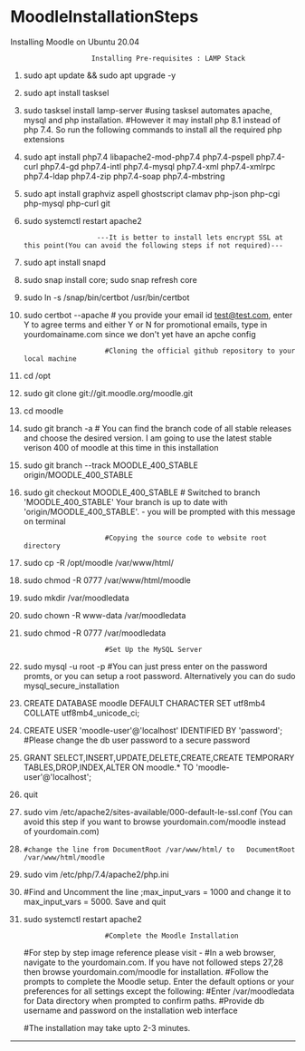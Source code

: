 # MoodleInstallationSteps
Installing Moodle on Ubuntu 20.04

						Installing Pre-requisites : LAMP Stack   

1.  sudo apt update && sudo apt upgrade -y
2.  sudo apt install tasksel
3.  sudo tasksel install lamp-server  	#using tasksel automates apache, mysql and php installation. 
						  	#However it may install php 8.1 instead of php 7.4. So run the following commands to install all the required php extensions

4.  sudo apt install php7.4 libapache2-mod-php7.4   php7.4-pspell php7.4-curl php7.4-gd php7.4-intl php7.4-mysql php7.4-xml php7.4-xmlrpc php7.4-ldap php7.4-zip php7.4-soap php7.4-mbstring 
5.  sudo apt install graphviz aspell ghostscript clamav php-json php-cgi php-mysql php-curl git
6.  sudo systemctl restart apache2

						  ---It is better to install lets encrypt SSL at this point(You can avoid the following steps if not required)---
7.  sudo apt install snapd
8.  sudo snap install core; sudo snap refresh core
9.  sudo ln -s /snap/bin/certbot /usr/bin/certbot
10. sudo certbot --apache           	# you provide your email id test@test.com, enter Y to agree terms and either Y or N for promotional emails, type in yourdomainame.com since we don't yet have an apche config


							#Cloning the official github repository to your local machine
11. cd /opt
12. sudo git clone git://git.moodle.org/moodle.git
13. cd moodle
14. sudo git branch -a			 	# You can find the branch code of all stable releases and choose the desired version. I am going to use the latest stable verison 400 of moodle at this time in this installation
15. sudo git branch --track MOODLE_400_STABLE origin/MOODLE_400_STABLE
16. sudo git checkout MOODLE_400_STABLE	# Switched to branch 'MOODLE_400_STABLE' Your branch is up to date with 'origin/MOODLE_400_STABLE'. - you will be prompted with this message on terminal

							

							#Copying the source code to website root directory
17. sudo cp -R /opt/moodle /var/www/html/
18. sudo chmod -R 0777 /var/www/html/moodle

19. sudo mkdir /var/moodledata
20. sudo chown -R www-data /var/moodledata
21. sudo chmod -R 0777 /var/moodledata


							#Set Up the MySQL Server
22. sudo mysql -u root -p			#You can just press enter on the password promts, or you can setup a root password. Alternatively you can do sudo mysql_secure_installation
23. CREATE DATABASE moodle DEFAULT CHARACTER SET utf8mb4 COLLATE utf8mb4_unicode_ci;
24. CREATE USER 'moodle-user'@'localhost' IDENTIFIED BY 'password';											#Please change the db user password to a secure password
25. GRANT SELECT,INSERT,UPDATE,DELETE,CREATE,CREATE TEMPORARY TABLES,DROP,INDEX,ALTER ON moodle.* TO 'moodle-user'@'localhost';
26. quit


27. sudo vim /etc/apache2/sites-available/000-default-le-ssl.conf  (You can avoid this step if you want to browse yourdomain.com/moodle instead of yourdomain.com)
28. 	#change the line from DocumentRoot /var/www/html/ to   DocumentRoot /var/www/html/moodle  

29. sudo vim /etc/php/7.4/apache2/php.ini
30.  #Find and Uncomment the line ;max_input_vars = 1000 and change it to max_input_vars = 5000. Save and quit
31. sudo systemctl restart apache2

							#Complete the Moodle Installation
	#For step by step image reference please visit - 
	#In a web browser, navigate to the yourdomain.com. If you have not followed steps 27,28 then browse yourdomain.com/moodle for installation.
	#Follow the prompts to complete the Moodle setup. Enter the default options or your preferences for all settings except the following:
	#Enter /var/moodledata for Data directory when prompted to confirm paths.
	#Provide db username and password on the installation web interface

	#The installation may take upto 2-3 minutes.
----------------------------------------------------------------------------------------------------------------------------------------------------------------------------------------
